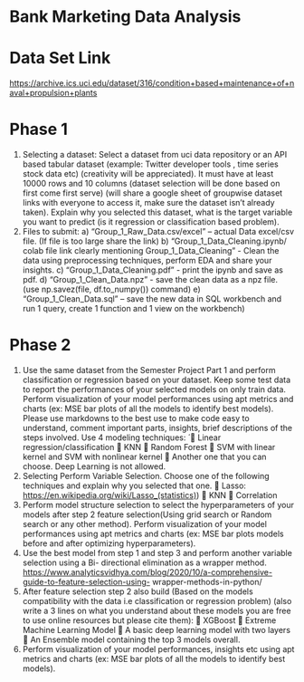 # Bank Marketing Data Analysis
# Data Set Link
https://archive.ics.uci.edu/dataset/316/condition+based+maintenance+of+naval+propulsion+plants 
# Phase 1
1) Selecting a dataset: Select a dataset from uci data repository or an API based tabular dataset
(example: Twitter developer tools , time series stock data etc) (creativity will be appreciated). It must
have at least 10000 rows and 10 columns (dataset selection will be done based on first come first
serve) (will share a google sheet of groupwise dataset links with everyone to access it, make sure the
dataset isn’t already taken). Explain why you selected this dataset, what is the target variable you
want to predict (is it regression or classification based problem).
2) Files to submit:
a) “Group_1_Raw_Data.csv/excel” – actual Data excel/csv file. (If file is too large share the link)
b) “Group_1_Data_Cleaning.ipynb/ colab file link clearly mentioning Group_1_Data_Cleaning” -
Clean the data using preprocessing techniques, perform EDA and share your insights.
c) “Group_1_Data_Cleaning.pdf” - print the ipynb and save as pdf.
d) “Group_1_Clean_Data.npz” - save the clean data as a npz file. (use np.savez(file, df.to_numpy()) command)
e) “Group_1_Clean_Data.sql” – save the new data in SQL workbench and run 1 query, create 1
function and 1 view on the workbench)

# Phase 2
1) Use the same dataset from the Semester Project Part 1 and perform classification or regression based
on your dataset. Keep some test data to report the performances of your selected models on only
train data. Perform visualization of your model performances using apt metrics and charts (ex: MSE
bar plots of all the models to identify best models). Please use markdowns to the best use to make
code easy to understand, comment important parts, insights, brief descriptions of the steps involved.
Use 4 modeling techniques:  ́
 Linear regression/classification
 KNN
 Random Forest
 SVM with linear kernel and SVM with nonlinear kernel
 Another one that you can choose. Deep Learning is not allowed.
2) Selecting Perform Variable Selection. Choose one of the following techniques and explain why you
selected that one.
 Lasso: https://en.wikipedia.org/wiki/Lasso_(statistics))
 KNN
 Correlation
3) Perform model structure selection to select the hyperparameters of your models after step 2 feature
selection(Using grid search or Random search or any other method). Perform visualization of your
model performances using apt metrics and charts (ex: MSE bar plots models before and after
optimizing hyperparameters).
4) Use the best model from step 1 and step 3 and perform another variable selection using a Bi-
directional elimination as a wrapper method.
https://www.analyticsvidhya.com/blog/2020/10/a-comprehensive-guide-to-feature-selection-using-
wrapper-methods-in-python/
5) After feature selection step 2 also build (Based on the models compatibility with the data i.e
classification or regression problem) (also write a 3 lines on what you understand about these models
you are free to use online resources but please cite them):
 XGBoost
 Extreme Machine Learning Model
 A basic deep learning model with two layers
 An Ensemble model containing the top 3 models overall.
6) Perform visualization of your model performances, insights etc using apt metrics and charts (ex: MSE
bar plots of all the models to identify best models).
